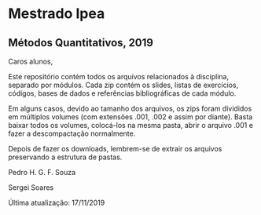 # Mestrado Ipea

## Métodos Quantitativos, 2019

Caros alunos,

Este repositório contém todos os arquivos relacionados  à disciplina, separado por módulos. Cada zip contém os slides, listas de exercícios, códigos, bases de dados e referências bibliográficas de cada módulo. 
  

Em alguns casos, devido ao tamanho dos arquivos, os zips foram divididos em múltiplos volumes (com extensões .001, .002 e assim por diante). Basta baixar todos os volumes, colocá-los na mesma pasta, abrir o arquivo .001 e fazer a descompactação normalmente. 
  

Depois de fazer os downloads, lembrem-se de extrair os arquivos preservando a estrutura de pastas.
 
  
Pedro H. G. F. Souza 

Sergei Soares
  
  
  
  
Última atualização: 17/11/2019
